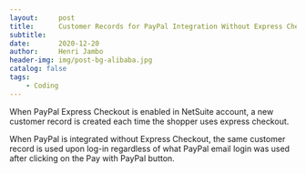 ```yaml
---
layout:     post
title:      Customer Records for PayPal Integration Without Express Checkout
subtitle:   
date:       2020-12-20
author:     Henri Jambo
header-img: img/post-bg-alibaba.jpg
catalog: false
tags:
    - Coding
---
```


When PayPal Express Checkout is enabled in NetSuite account, a new customer record is created each time the shopper uses express checkout.

When PayPal is integrated without Express Checkout, the same customer record is used upon log-in regardless of what PayPal email login was used after clicking on the Pay with PayPal button.
